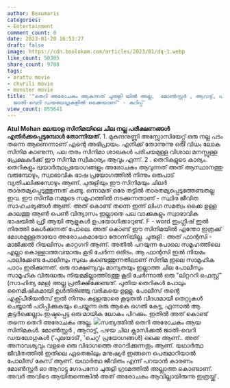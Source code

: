 ```yaml
---
author: Beaumaris
categories:
- Entertainment
comment_count: 0
date: 2023-01-20 16:53:27
draft: false
image: https://cdn.boolokam.com/articles/2023/01/dq-1.webp
like_count: 50305
share_count: 9708
tags:
- arattu movie
- churili movie
- monster movie
title: '"തെറി അരോചകം ആകുന്നത് ചുരുളി യിൽ അല്ല,  മോൺസ്റ്റർ , ആറാട്ട്, പഴയ ചില ക്ലാസിക്കൽ
  ജാതി-വെറി ഡയലോഗുകളിൽ ഒക്കെയാണ്" - കുറിപ്പ്'
view_count: 855641
---
```


**Atul Mohan** **മലയാള സിനിമയിലെ ചില നല്ല പരീക്ഷണങ്ങൾ എതിർക്കപ്പെടുമ്പോൾ തോന്നിയത്.** 1\. മുകുന്ദനുണ്ണി അസ്സോസിയേറ്റ്സ് ഒരു നല്ല പടം തന്നെ ആണെന്നാണ് എന്റെ അഭിപ്രായം. എനിക്ക് തോന്നുന്നു ഒരു വിധം ലോക സിനിമ കാണുന്ന, പല തരം സിനിമാ ശാഖകൾ പരിചയമുള്ള വിശാല മനസ്സുള്ള പ്രേക്ഷകർക്ക് ഈ സിനിമ സ്വീകാര്യം ആവും എന്ന്. 2 . തെറികളുടെ കാര്യം. തെറികളും ദ്വയാർത്ഥപ്രയോഗങ്ങളും അരോചകം ആവുന്നത് അത് ആസ്ഥാനത്തു വരുമ്പോഴും, സ്വാഭാവിക ഭാഷ പ്രയോഗത്തിൽ നിന്നും ഒരുപാട് വ്യതിചലിക്കുമ്പോഴും ആണ്. ചുരുളിയും ഈ സിനിമയും ചിലർ താരതമ്യപ്പെടുത്തുന്നത് കണ്ടു. ഒന്നാമത് ഒരേ തട്ടിൽ താരതമ്യപ്പെടുത്തേണ്ടതല്ല ഇവ. ഈ സിനിമ നമ്മുടെ സമൂഹത്തിൽ നടക്കുന്നതാണ് - സ്ഥിര ജീവിത സാഹചര്യങ്ങൾ ആണ്. അത് കൊണ്ട് തന്നെ ഇന്ന് ലിംഗ സമത്വം ഒക്കെ ഉള്ള കാലത്തു ആൺ പെൺ വിത്യാസം ഇല്ലാതെ പല വാക്കുകളും സ്വാഭാവിക ഭാഷയിൽ ഫ്രീ ആയി ആളുകൾ ഉപയോഗിക്കാറുണ്ട്. F - word ഇംഗ്ലീഷ് ഇൽ നിരത്തി കേൾക്കുന്നത് പോലെ. അത് കൊണ്ട് ഈ സിനിമയിൽ എന്തോ ഇത്രക്ക് മോശമുള്ളതായോ അരോചകമായോ തോന്നിയില്ല. ചുരുളി : അത് ഫാന്റസി - മാജിക്കൽ റിയലിസം കാറ്റഗറി ആണ്. അതിൽ പറയുന്ന പോലെ സമൂഹത്തിലെ എല്ലാ കൊള്ളാത്തവന്മാരും കൂടി ചേർന്ന ഒരിടം. ആ ഫാന്റസി ഇൽ നിയമം പാലിക്കേണ്ട പോലീസും സുഖം കണ്ടെത്തുന്നതിലാണ് സിനിമ ഇലെ സാമൂഹിക പാഠം ഇരിക്കുന്നത്. ഒരു ദാക്ഷണ്യവും മാന്യതയും ഇല്ലാത്ത ചില പോലീസും സാമൂഹിക വിരുദ്ധരും നിയമമില്ലാത്തിടത്തു കൂടി ചേർന്നാൽ ഒരു "ലിറ്റററി ഫെസ്റ്റ്" (സാഹിത്യ മേള) അല്ല പ്രതീക്ഷിക്കേണ്ടത്. പുതിയ തെറികൾ പോലും നൈമിഷികമായി ഉൾതിരിഞ്ഞു വരികയെ ഉള്ളു. പോലീസ് തന്റെ എക്സ്പീരിയൻസ് ഇൽ നിന്നും കള്ളന്മാരെ കൂടുതൽ വിദഗ്ദമായി തെറ്റുകൾ ചെയ്യാൻ പഠിപ്പിക്കുകയും ചെയ്യുന്ന ഒരു ആകെ ഗെതി കേട്ട, എന്നാൽ ആ കൂട്ടർക്കെല്ലാം ഇഷ്ടപ്പെട്ട ഒരു മായിക ലോകം പിറക്കും. ഇതിൽ അത് കൊണ്ട് തന്നെ തെറി അരോചകം അല്ല. ![](https://cdn.boolokam.com/articles/2023/01/dq-1.webp)സത്യത്തിൽ തെറി അരോചകം ആയ സിനിമകൾ. മോൺസ്റ്റർ , ആറാട്ട്, പഴയ ചില ക്ലാസിക്കൽ ജാതി-വെറി ഡയലോഗുകൾ ('പുലയാടി', 'ചെറ്റ' പ്രയോഗങ്ങൾ) ഒക്കെ ആണ്.. അത് അനാവശ്യവും വളരെ ഒരു വിഭാഗത്തെ താറടിക്കുന്നതും ആണ്. യഥാർത്ഥ ജീവിതത്തിൽ ഇതിലെ ഏതെങ്കിലും മനുഷ്യർ ഇങ്ങനെ പെരുമാറിയാൽ പോലീസ് കേസ് ആണ്. യഥാർത്ഥ ജീവിതം എന്ന് പറയാൻ കാരണം മോൺസ്റ്റർ ഓ ആറാട്ടു ഗോപനോ ചുരുളി ഗ്രാമത്തിൽ അല്ലാത്ത കൊണ്ടാണ്. അവർ അവിടെ ആയിരുന്നെങ്കിൽ അത് അരോചകം ആവില്ലായിരുന്നു ഇത്രയ്ക്ക് .